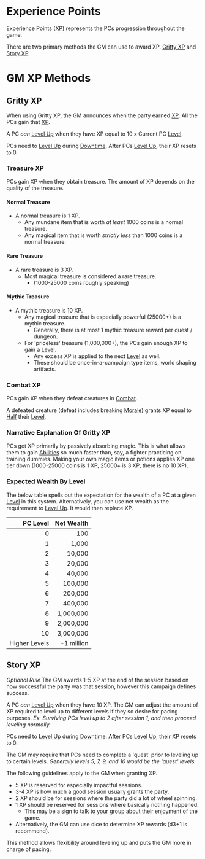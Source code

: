 # Experience Points

Experience Points ([XP](Experience%20Points.md)) represents the PCs progression throughout the game.

There are two primary methods the GM can use to award XP. [Gritty XP](Experience%20Points.md#Gritty%20XP) and [Story XP](Experience%20Points.md#Story%20XP).

# GM XP Methods

## Gritty XP

When using Gritty XP, the GM announces when the party earned [XP](Experience%20Points.md). All the PCs gain that [XP](Experience%20Points.md).

A PC *can* [Level Up](Level.md#Level%20Up) when they have XP equal to 10 x Current PC [Level](Level.md).

PCs need to [Level Up](Level.md#Level%20Up) during [Downtime](Level.md#Downtime). After PCs [Level Up](Level.md#Level%20Up), their XP resets to 0.

### Treasure XP

PCs gain XP when they obtain treasure. The amount of XP depends on the quality of the treasure.

#### Normal Treasure

- A normal treasure is 1 XP.
	- Any mundane item that is worth *at least* 1000 coins is a normal treasure.
	- Any magical item that is worth *strictly less* than 1000 coins is a normal treasure.

#### Rare Treasure

- A rare treasure is 3 XP.
	- Most magical treasure is considered a rare treasure.
		- (1000-25000 coins roughly speaking)

#### Mythic Treasure

- A mythic treasure is 10 XP.
	- Any magical treasure that is especially powerful (25000+) is a mythic treasure.
		- Generally, there is at most 1 mythic treasure reward per quest / dungeon.
	- For 'priceless' treasure (1,000,000+), the PCs gain enough XP to gain a [Level](Level.md).
		- Any excess XP is applied to the next [Level](Level.md) as well.
		- These should be once-in-a-campaign type items, world shaping artifacts.

### Combat XP

PCs gain XP when they defeat creatures in [Combat](../../Game%20Procedures/Combat/Combat.md).

A defeated creature (defeat includes breaking [Morale](../../Game%20Procedures/Social%20Systems/Morale%20System.md)) grants XP equal to [Half](../../Game%20Procedures/Core%20Procedures/Half.md) their [Level](Level.md).

### Narrative Explanation Of Gritty XP

PCs get XP primarily by passively absorbing magic. This is what allows them to gain [Abilities](../Abilities/Ability%20Scores.md) so much faster than, say, a fighter practicing on training dummies. Making your own magic items or potions applies XP one tier down (1000-25000 coins is 1 XP, 25000+ is 3 XP, there is no 10 XP).

### Expected Wealth By Level

The below table spells out the expectation for the wealth of a PC at a given [Level](Level.md) in this system. Alternatively, you can use net wealth as the requirement to [Level Up](Level.md#Level%20Up). It would then replace XP.

|      PC Level | Net Wealth |
| ------------: | ---------: |
|             0 |        100 |
|             1 |      1,000 |
|             2 |     10,000 |
|             3 |     20,000 |
|             4 |     40,000 |
|             5 |    100,000 |
|             6 |    200,000 |
|             7 |    400,000 |
|             8 |  1,000,000 |
|             9 |  2,000,000 |
|            10 |  3,000,000 |
| Higher Levels | +1 million |

## Story XP

*Optional Rule*
The GM awards 1-5 XP at the end of the session based on how successful the party was that session, however this campaign defines success.

A PC *can* [Level Up](Level.md#Level%20Up) when they have 10 XP. The GM can adjust the amount of XP required to level up to different levels if they so desire for pacing purposes.
*Ex. Surviving PCs level up to 2 after session 1, and then proceed leveling normally.*

PCs need to [Level Up](Level.md#Level%20Up) during [Downtime](Level.md#Downtime). After PCs [Level Up](Level.md#Level%20Up), their XP resets to 0.

The GM may require that PCs need to complete a 'quest' prior to leveling up to certain levels.
*Generally levels 5, 7, 9, and 10 would be the 'quest' levels.*

The following guidelines apply to the GM when granting XP.

- 5 XP is reserved for especially impactful sessions.
- 3-4 XP is how much a good session usually grants the party.
- 2 XP should be for sessions where the party did a lot of wheel spinning.
- 1 XP should be reserved for sessions where basically nothing happened.
	- This may be a sign to talk to your group about their enjoyment of the game.
- Alternatively, the GM can use dice to determine XP rewards (d3+1 is recommend).

This method allows flexibility around leveling up and puts the GM more in charge of pacing.
